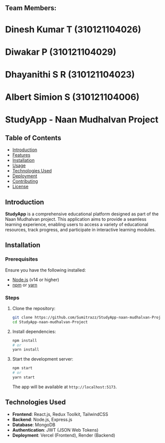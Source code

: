 ## Team Members: 
# Dinesh Kumar T (310121104026) 
# Diwakar P (310121104029) 
# Dhayanithi S R (310121104023) 
# Albert Simion S (310121104006)

# StudyApp - Naan Mudhalvan Project


## Table of Contents

- [Introduction](#introduction)
- [Features](#features)
- [Installation](#installation)
- [Usage](#usage)
- [Technologies Used](#technologies-used)
- [Deployment](#deployment)
- [Contributing](#contributing)
- [License](#license)

## Introduction

**StudyApp** is a comprehensive educational platform designed as part of the Naan Mudhalvan project. This application aims to provide a seamless learning experience, enabling users to access a variety of educational resources, track progress, and participate in interactive learning modules.

## Installation

### Prerequisites

Ensure you have the following installed:

- [Node.js](https://nodejs.org/) (v14 or higher)
- [npm](https://www.npmjs.com/) or [yarn](https://yarnpkg.com/)

### Steps

1. Clone the repository:

   ```bash
   git clone https://github.com/Sumitrazz/StudyApp-naan-mudhalvan-Project.git
   cd StudyApp-naan-mudhalvan-Project
   ```

2. Install dependencies:

   ```bash
   npm install
   # or
   yarn install
   ```

3. Start the development server:

   ```bash
   npm start
   # or
   yarn start
   ```

   The app will be available at `http://localhost:5173`.


## Technologies Used

- **Frontend**: React.js, Redux Toolkit, TailwindCSS
- **Backend**: Node.js, Express.js
- **Database**: MongoDB
- **Authentication**: JWT (JSON Web Tokens)
- **Deployment**: Vercel (Frontend), Render (Backend)

